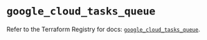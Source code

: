 # `google_cloud_tasks_queue`

Refer to the Terraform Registry for docs: [`google_cloud_tasks_queue`](https://registry.terraform.io/providers/hashicorp/google/5.38.0/docs/resources/cloud_tasks_queue).
